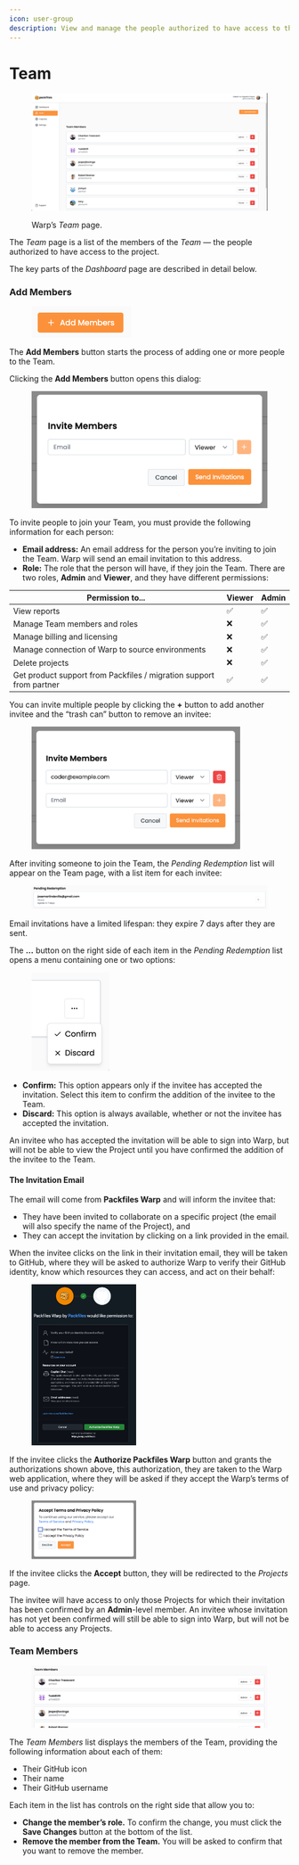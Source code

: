 ```yaml
---
icon: user-group
description: View and manage the people authorized to have access to the Project.
---
```


# Team

<figure><img src="../../.gitbook/assets/team.png" alt=""><figcaption><p>Warp’s <em>Team</em> page.</p></figcaption></figure>

The _Team_ page is a list of the members of the _Team_ — the people authorized to have access to the project.

The key parts of the _Dashboard_ page are described in detail below.

### Add Members

<figure><img src="../../.gitbook/assets/image (6) (1) (1) (1) (1).png" alt=""><figcaption></figcaption></figure>

The **Add Members** button starts the process of adding one or more people to the Team.&#x20;

Clicking the **Add Members** button opens this dialog:

<figure><img src="../../.gitbook/assets/image (3) (1) (1) (1) (1) (1) (1).png" alt=""><figcaption></figcaption></figure>

To invite people to join your Team, you must provide the following information for each person:

* **Email address:** An email address for the person you’re inviting to join the Team. Warp will send an email invitation to this address.
* **Role:** The role that the person will have, if they join the Team. There are two roles, **Admin** and **Viewer**, and they have different permissions:

| Permission to...                                                    | Viewer | Admin |
| ------------------------------------------------------------------- | ------ | ----- |
| View reports                                                        | ✅      | ✅     |
| Manage Team members and roles                                       | ❌      | ✅     |
| Manage billing and licensing                                        | ❌      | ✅     |
| Manage connection of Warp to source environments                    | ❌      | ✅     |
| Delete projects                                                     | ❌      | ✅     |
| Get product support from Packfiles / migration support from partner | ✅      | ✅     |

You can invite multiple people by clicking the **+** button to add another invitee and the “trash can” button to remove an invitee:

<figure><img src="../../.gitbook/assets/image (2) (1) (1) (1) (1) (1) (1) (1) (1) (1).png" alt="" width="375"><figcaption></figcaption></figure>

After inviting someone to join the Team, the _Pending Redemption_ list will appear on the Team page, with a list item for each invitee:

<figure><img src="../../.gitbook/assets/image (1) (1) (1) (1) (1) (1) (1) (1) (1) (1) (1).png" alt=""><figcaption></figcaption></figure>

Email invitations have a limited lifespan: they expire 7 days after they are sent.

The **...** button on the right side of each item in the _Pending Redemption_ list opens a menu containing one or two options:

<figure><img src="../../.gitbook/assets/image (3) (1) (1) (1) (1) (1) (1) (1).png" alt="" width="140"><figcaption></figcaption></figure>

* **Confirm:** This option appears only if the invitee has accepted the invitation. Select this item to confirm the addition of the invitee to the Team.
* **Discard:** This option is always available, whether or not the invitee has accepted the invitation.

An invitee who has accepted the invitation will be able to sign into Warp, but will not be able to view the Project until you have confirmed the addition of the invitee to the Team.

#### The Invitation Email

The email will come from **Packfiles Warp** and will inform the invitee that:

* They have been invited to collaborate on a specific project (the email will also specify the name of the Project), and
* They can accept the invitation by clicking on a link provided in the email.

When the invitee clicks on the link in their invitation email, they will be taken to GitHub, where they will be asked to authorize Warp to verify their GitHub identity, know which resources they can access, and act on their behalf:

<figure><img src="../../.gitbook/assets/1 - would like permission.png" alt="" width="188"><figcaption></figcaption></figure>

If the invitee clicks the **Authorize Packfiles Warp** button and grants the authorizations shown above, this authorization, they are taken to the Warp web application, where they will be asked if they accept the Warp’s terms of use and privacy policy:

<figure><img src="../../.gitbook/assets/2 - accept terms and privacy policy.png" alt="" width="188"><figcaption></figcaption></figure>

If the invitee clicks the **Accept** button, they will be redirected to the _Projects_ page.&#x20;

The invitee will have access to only those Projects for which their invitation has been confirmed by an **Admin**-level member. An invitee whose invitation has not yet been confirmed will still be able to sign into Warp, but will not be able to access any Projects.

### Team Members

<figure><img src="../../.gitbook/assets/image (4) (1) (1) (1) (1).png" alt=""><figcaption></figcaption></figure>

The _Team Members_ list displays the members of the Team, providing the following information about each of them:

* Their GitHub icon
* Their name
* Their GitHub username

Each item in the list has controls on the right side that allow you to:

* **Change the member’s role.** To confirm the change, you must click the **Save Changes** button at the bottom of the list.
* **Remove the member from the Team.** You will be asked to confirm that you want to remove the member.
